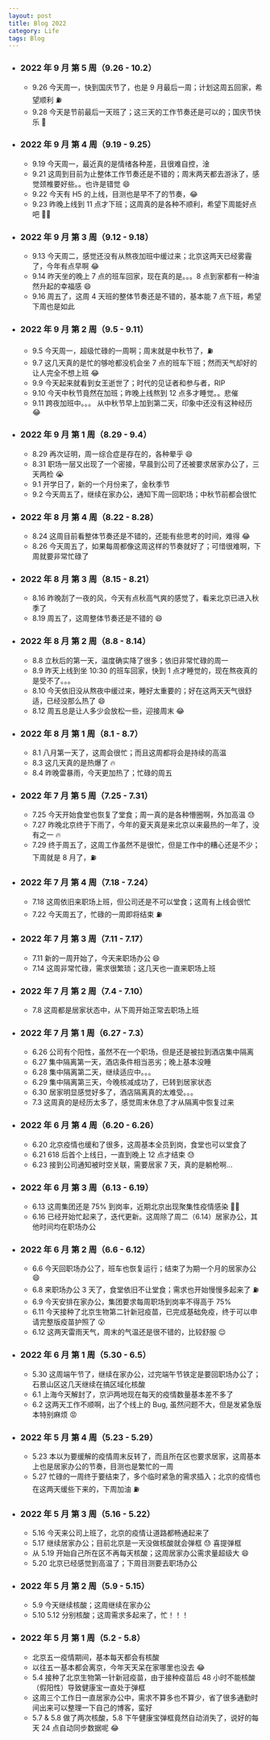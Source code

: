 ```yaml
---
layout: post
title: Blog 2022
category: Life
tags: Blog
---
```



- ### 2022 年 9 月 第 5 周（9.26 - 10.2）
     - 9.26 今天周一，快到国庆节了，也是 9 月最后一周；计划这周五回家，希望顺利 ⛽️
     - 9.28 今天是节前最后一天班了；这三天的工作节奏还是可以的；国庆节快乐 🎉
- ### 2022 年 9 月 第 4 周（9.19 - 9.25）
     - 9.19 今天周一，最近真的是情绪各种差，且很难自控，淦
     - 9.21 这周到目前为止整体工作节奏还是不错的；周末两天都去游泳了，感觉颈椎要好些。。也许是错觉 😄
     - 9.22 今天有 H5 的上线，目测也是早不了的节奏，😂
     - 9.23 昨晚上线到 11 点才下班；这周真的是各种不顺利，希望下周能好点吧 😮‍💨
- ### 2022 年 9 月 第 3 周（9.12 - 9.18）
     - 9.13 今天周二，感觉还没有从熬夜加班中缓过来；北京这两天已经雾霾了，今年有点早啊 😂
     - 9.14 昨天坐的晚上 7 点的班车回家，现在真的是。。。8 点到家都有一种油然升起的幸福感 😄
     - 9.16 周五了，这周 4 天班的整体节奏还是不错的，基本能 7 点下班，希望下周也是如此

- ### 2022 年 9 月 第 2 周（9.5 - 9.11）
     - 9.5 今天周一，超级忙碌的一周啊；周末就是中秋节了，⛽️
     - 9.7 这几天真的是忙的够呛都没机会坐 7 点的班车下班；然而天气却好的让人完全不想上班 😂
     - 9.9 今天起来就看到女王逝世了；时代的见证者和参与者，RIP
     - 9.10 今天中秋节竟然在加班；昨晚上线熬到 12 点多才睡觉。。悲催
     - 9.11 跨夜加班中。。。 从中秋节早上加到第二天，印象中还没有这种经历 😂

- ### 2022 年 9 月 第 1 周（8.29 - 9.4）
     - 8.29 再次证明，周一综合症是存在的，各种晕乎 😄
     - 8.31 职场一层又出现了一个密接，早晨到公司了还被要求居家办公了，三天两检 😭
     - 9.1 开学日了，新的一个月份来了，金秋季节
     - 9.2 今天周五了，继续在家办公，通知下周一回职场；中秋节前都会很忙

- ### 2022 年 8 月 第 4 周（8.22 - 8.28）
     - 8.24 这周目前看整体节奏还是不错的，还能有些思考的时间，难得 😂
     - 8.26 今天周五了，如果每周都像这周这样的节奏就好了；可惜很难啊，下周就要非常忙碌了

- ### 2022 年 8 月 第 3 周（8.15 - 8.21）
     - 8.16 昨晚刮了一夜的风，今天有点秋高气爽的感觉了，看来北京已进入秋季了
     - 8.19 周五了，这周整体节奏还是不错的 😄

- ### 2022 年 8 月 第 2 周（8.8 - 8.14）
     - 8.8 立秋后的第一天，温度确实降了很多；依旧非常忙碌的周一
     - 8.9 昨天上线到坐 10:30 的班车回家，快到 1 点才睡觉的，现在熬夜真的是受不了。。。
     - 8.10 今天依旧没从熬夜中缓过来，睡好太重要的；好在这两天天气很舒适，已经没那么热了 😄
     - 8.12 周五总是让人多少会放松一些，迎接周末 😂

- ### 2022 年 8 月 第 1 周（8.1 - 8.7）
     - 8.1 八月第一天了，这周会很忙；而且这周都将会是持续的高温
     - 8.3 这几天真的是热爆了 🔥
     - 8.4 昨晚雷暴雨，今天更加热了；忙碌的周五

- ### 2022 年 7 月 第 5 周（7.25 - 7.31）
     - 7.25 今天开始食堂也恢复了堂食；周一真的是各种懵圈啊，外加高温 😓
     - 7.27 昨晚北京终于下雨了，今年的夏天真是来北京以来最热的一年了，没有之一 🔥
     - 7.29 终于周五了，这周工作虽然不是很忙，但是工作中的糟心还是不少；下周就是 8 月了，⛽️

- ### 2022 年 7 月 第 4 周（7.18 - 7.24）
     - 7.18 这周依旧来职场上班，但公司还是不可以堂食；这周有上线会很忙
     - 7.22 今天周五了，忙碌的一周即将结束 ⛽️

- ### 2022 年 7 月 第 3 周（7.11 - 7.17）
     - 7.11 新的一周开始了，今天来职场办公 😄
     - 7.14 这周非常忙碌，需求很繁琐；这几天也一直来职场上班

- ### 2022 年 7 月 第 2 周（7.4 - 7.10）
     - 7.8 这周都是居家状态中，从下周开始正常去职场上班

- ### 2022 年 7 月 第 1 周（6.27 - 7.3）
     - 6.26 公司有个阳性，虽然不在一个职场，但是还是被拉到酒店集中隔离 
     - 6.27 集中隔离第一天，酒店条件相当恶劣；晚上基本没睡
     - 6.28 集中隔离第二天，继续适应中。。。
     - 6.29 集中隔离第三天，今晚核减成功了，已转到居家状态
     - 6.30 居家明显感觉好多了，酒店隔离真的太难受。。。
     - 7.3 这周真的是经历太多了，感觉周末休息了才从隔离中恢复过来

- ### 2022 年 6 月 第 4 周（6.20 - 6.26）
     - 6.20 北京疫情也缓和了很多，这周基本全员到岗，食堂也可以堂食了
     - 6.21 618 后首个上线日，一直到晚上 12 点才结束 😓
     - 6.23 接到公司通知被时空关联，需要居家 7 天，真的是躺枪啊...

- ### 2022 年 6 月 第 3 周（6.13 - 6.19）
     - 6.13 这周集团还是 75% 到岗率，近期北京出现聚集性疫情感染 😮‍💨
     - 6.16 已经开始忙起来了，迭代更新。这周除了周二（6.14）居家办公，其他时间均在职场办公

- ### 2022 年 6 月 第 2 周（6.6 - 6.12）
     - 6.6 今天回职场办公了，班车也恢复运行；结束了为期一个月的居家办公 😄
     - 6.8 来职场办公 3 天了，食堂依旧不让堂食；需求也开始慢慢多起来了 ⛽️
     - 6.9 今天安排在家办公，集团要求每周职场到岗率不得高于 75%
     - 6.11 今天接种了北京生物第二针新冠疫苗，已完成基础免疫，终于可以申请完整版疫苗护照了 😮
     - 6.12 这两天雷雨天气，周末的气温还是很不错的，比较舒服 😌

- ### 2022 年 6 月 第 1 周（5.30 - 6.5）
     - 5.30 这周端午节了，继续在家办公，过完端午节铁定是要回职场办公了；石景山区这几天继续在搞区域化核酸
     - 6.1 上海今天解封了，京沪两地现在每天的疫情数量基本差不多了
     - 6.2 这两天工作不顺啊，出了个线上的 Bug, 虽然问题不大，但是发紧急版本特别麻烦 😡

- ### 2022 年 5 月 第 4 周（5.23 - 5.29）
     - 5.23 本以为要缓解的疫情周末反转了，而且所在区也要求居家，这周基本上也是居家办公的节奏，目测也是繁忙的一周
     - 5.27 忙碌的一周终于要结束了，多个临时紧急的需求插入；北京的疫情也在这两天缓些下来的，下周加油 ⛽️

- ### 2022 年 5 月 第 3 周（5.16 - 5.22）
     - 5.16 今天来公司上班了，北京的疫情让道路都畅通起来了
     - 5.17 继续居家办公；目前北京是一天没做核酸就会弹框 😓 喜提弹框
     - 从 5.19 开始自己所在区不再每天核酸；这周居家办公需求量超级大 😄
     - 5.20 北京已经感觉到高温了；下周目测要去职场办公

- ### 2022 年 5 月 第 2 周（5.9 - 5.15）
     - 5.9 今天继续核酸；这周继续在家办公
     - 5.10 5.12 分别核酸；这周需求多起来了，忙！！！

- ### 2022 年 5 月 第 1 周（5.2 - 5.8）
     - 北京五一疫情期间，基本每天都会有核酸
     - 以往五一基本都会离京，今年天天呆在家哪里也没去 😂
     - 5.4 接种了北京生物第一针新冠疫苗，由于接种疫苗后 48 小时不能核酸（假阳性）导致健康宝一直处于弹框
     - 这周三个工作日一直居家办公中，需求不算多也不算少，省了很多通勤时间出来可以整理一下自己的博客，蛮好
     - 5.7 & 5.8 做了两次核酸，5.8 下午健康宝弹框竟然自动消失了，说好的每天 24 点自动同步数据呢 😂
